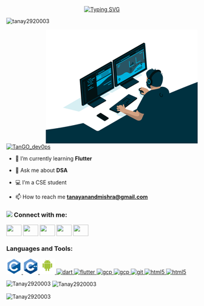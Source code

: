 <div align='center'>

[![Typing SVG](https://readme-typing-svg.demolab.com?font=Fira+Code&weight=700&size=50&duration=2000&pause=9999999&color=4E91FF&center=true&vCenter=true&random=false&width=435&lines=Hi%2CI'm+Tanay)](https://git.io/typing-svg)
</div>
<p align="left"> <img src="https://komarev.com/ghpvc/?username=tanay2920003&label=Profile%20views&color=0e75b6&style=flat" alt="tanay2920003" /> </p>
<img align="right" alt="Coding" width="400" src="code.gif">

<p align="left"> <a href="https://twitter.com/TanGO_dev0ps" target="blank"><img src="https://img.shields.io/twitter/follow/TanGO_dev0ps?logo=twitter&style=for-the-badge" alt="TanGO_dev0ps" /></a> </p>

- 🌱 I’m currently learning **Flutter**

- 💬 Ask me about **DSA**
- 💻 I’m a CSE student
- 📫 How to reach me **tanayanandmishra@gmail.com**

<h3 align="left"><img src="https://github.com/rajput2107/rajput2107/blob/master/Assets/Handshake.gif" height="33px" /> Connect with me: </p></h3>
<p align="left">
<a href="https://twitter.com/TanGO_dev0ps" target="blank"><img align="center" src="https://raw.githubusercontent.com/rahuldkjain/github-profile-readme-generator/master/src/images/icons/Social/twitter.svg" alt="" height="30" width="40" /></a>
<a href="https://www.linkedin.com/in/tanayanandmishra" target="blank"><img align="center" src="https://raw.githubusercontent.com/rahuldkjain/github-profile-readme-generator/master/src/images/icons/Social/linked-in-alt.svg" alt="" height="30" width="40" /></a>
<a href="https://www.instagram.com/echoonetango" target="blank"><img align="center" src="https://raw.githubusercontent.com/rahuldkjain/github-profile-readme-generator/master/src/images/icons/Social/instagram.svg" alt="" height="30" width="40" /></a>
<a href="https://leetcode.com/u/tanayanandmishra/" target="blank"><img align="center" src="https://raw.githubusercontent.com/rahuldkjain/github-profile-readme-generator/master/src/images/icons/Social/leet-code.svg" alt="" height="30" width="40" /></a>
<a href="https://www.geeksforgeeks.org/user/tanayanandmishra/" target="blank"><img align="center" src="https://raw.githubusercontent.com/rahuldkjain/github-profile-readme-generator/master/src/images/icons/Social/geeks-for-geeks.svg" alt="" height="30" width="40" /></a>
</p>

<h3 align="left"> Languages and Tools:  </h3>
<p align="left">
<p align="left">  <a href="https://www.cprogramming.com/" target="_blank"> <img src="https://raw.githubusercontent.com/devicons/devicon/master/icons/c/c-original.svg" alt="c" width="40" height="40"/> </a> <a href="https://www.w3schools.com/cpp/" target="_blank"> <img src="https://raw.githubusercontent.com/devicons/devicon/master/icons/cplusplus/cplusplus-original.svg" alt="cplusplus" width="40" height="40"/> </a> <a href="https://developer.android.com" target="_blank"> <img src="https://raw.githubusercontent.com/devicons/devicon/master/icons/android/android-original-wordmark.svg" alt="android" width="40" height="40"/> </a> <a href="https://dart.dev" target="_blank"> <img src="https://www.vectorlogo.zone/logos/dartlang/dartlang-icon.svg" alt="dart" width="40" height="40"/> </a> <a href="https://flutter.dev" target="_blank"> <img src="https://www.vectorlogo.zone/logos/flutterio/flutterio-icon.svg" alt="flutter" width="40" height="40"/> </a> <a href="https://cloud.google.com" target="_blank"> <img src="https://www.vectorlogo.zone/logos/google_cloud/google_cloud-icon.svg" alt="gcp" width="40" height="40"/> </a><a href="https://cloud.google.com" target="_blank"> <img src="[https://www.vectorlogo.zone/logos/google_cloud/google_cloud-icon.svg](https://www.vectorlogo.zone/logos/python/python-icon.svg)" alt="gcp" width="40" height="40"/> </a> <a href="https://git-scm.com/" target="_blank"> <img src="https://www.vectorlogo.zone/logos/git-scm/git-scm-icon.svg" alt="git" width="40" height="40"/> </a> <a href="https://www.w3.org/html/" target="_blank"> <img src="https://www.vectorlogo.zone/logos/reactjs/reactjs-icon.svg" alt="html5" width="40" height="40"/> </a>
<a href="https://www.w3.org/html/" target="_blank"> <img src="https://www.vectorlogo.zone/logos/linux/linux-icon.svg" alt="html5" width="40" height="40"/> </a>
</p>

<p><img align="left" src="https://github-readme-stats.vercel.app/api/top-langs?username=Tanay2920003&show_icons=true&locale=en&layout=compact" alt="Tanay2920003" /></p>

<p>&nbsp;<img align="center" src="https://github-readme-stats.vercel.app/api?username=Tanay2920003&show_icons=true&locale=en" alt="Tanay2920003" /></p>

<p><img align="center" src="https://github-readme-streak-stats.herokuapp.com/?user=Tanay2920003&" alt="Tanay2920003" /></p>
